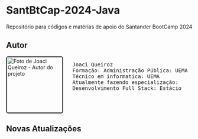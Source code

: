 # SantBtCap-2024-Java
Repositório para códigos e matérias de apoio do Santander BootCamp 2024
## Autor

<div style="display: flex">
  <img src="https://hermes.dio.me/users/student/f18fc83f-1f93-4be4-a258-a38a2c1cc67e.jpg " alt="Foto de Joaci Queiroz - Autor do projeto" style="width:auto; height:150px; border: 2px solid;border-radius: 5px">
  <pre>
   Joaci Queiroz
   Formação: Administração Pública: UEMA
   Técnico em informatica: UEMA
   Atualmente fazendo especialização:
   Desenvolvimento Full Stack: Estácio </pre> 
</div>

## Novas Atualizações